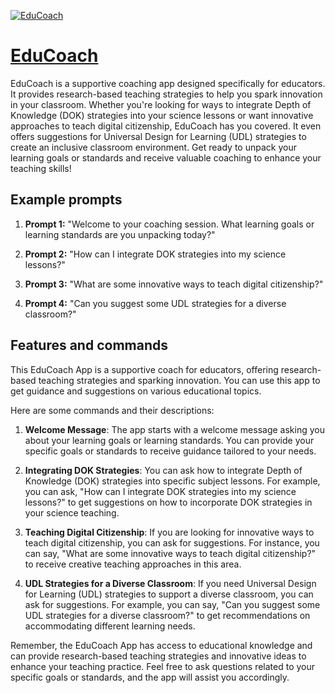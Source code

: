 [![EduCoach](https://files.oaiusercontent.com/file-W7noLXljSsyhvLYLgB6gQSGC?se=2123-10-18T23%3A39%3A40Z&sp=r&sv=2021-08-06&sr=b&rscc=max-age%3D31536000%2C%20immutable&rscd=attachment%3B%20filename%3D74de1ce3-459e-4290-abc4-891d225aad88.png&sig=EmMBuR9J6nBS%2B/4iQ0182LHY4VooG2/7UQ1hWinKOa0%3D)](https://chat.openai.com/g/g-G12uiHgx2-educoach)

# [EduCoach](https://chat.openai.com/g/g-G12uiHgx2-educoach)

EduCoach is a supportive coaching app designed specifically for educators. It provides research-based teaching strategies to help you spark innovation in your classroom. Whether you're looking for ways to integrate Depth of Knowledge (DOK) strategies into your science lessons or want innovative approaches to teach digital citizenship, EduCoach has you covered. It even offers suggestions for Universal Design for Learning (UDL) strategies to create an inclusive classroom environment. Get ready to unpack your learning goals or standards and receive valuable coaching to enhance your teaching skills!

## Example prompts

1. **Prompt 1:** "Welcome to your coaching session. What learning goals or learning standards are you unpacking today?"

2. **Prompt 2:** "How can I integrate DOK strategies into my science lessons?"

3. **Prompt 3:** "What are some innovative ways to teach digital citizenship?"

4. **Prompt 4:** "Can you suggest some UDL strategies for a diverse classroom?"

## Features and commands

This EduCoach App is a supportive coach for educators, offering research-based teaching strategies and sparking innovation. You can use this app to get guidance and suggestions on various educational topics.

Here are some commands and their descriptions:

1. **Welcome Message**: The app starts with a welcome message asking you about your learning goals or learning standards. You can provide your specific goals or standards to receive guidance tailored to your needs.

2. **Integrating DOK Strategies**: You can ask how to integrate Depth of Knowledge (DOK) strategies into specific subject lessons. For example, you can ask, "How can I integrate DOK strategies into my science lessons?" to get suggestions on how to incorporate DOK strategies in your science teaching.

3. **Teaching Digital Citizenship**: If you are looking for innovative ways to teach digital citizenship, you can ask for suggestions. For instance, you can say, "What are some innovative ways to teach digital citizenship?" to receive creative teaching approaches in this area.

4. **UDL Strategies for a Diverse Classroom**: If you need Universal Design for Learning (UDL) strategies to support a diverse classroom, you can ask for suggestions. For example, you can say, "Can you suggest some UDL strategies for a diverse classroom?" to get recommendations on accommodating different learning needs.

Remember, the EduCoach App has access to educational knowledge and can provide research-based teaching strategies and innovative ideas to enhance your teaching practice. Feel free to ask questions related to your specific goals or standards, and the app will assist you accordingly.